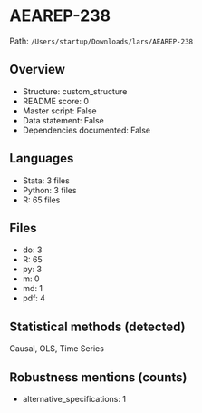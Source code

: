 # AEAREP-238

Path: `/Users/startup/Downloads/lars/AEAREP-238`

## Overview
- Structure: custom_structure
- README score: 0
- Master script: False
- Data statement: False
- Dependencies documented: False

## Languages
- Stata: 3 files
- Python: 3 files
- R: 65 files

## Files
- do: 3
- R: 65
- py: 3
- m: 0
- md: 1
- pdf: 4

## Statistical methods (detected)
Causal, OLS, Time Series

## Robustness mentions (counts)
- alternative_specifications: 1